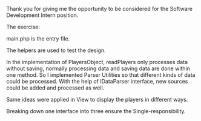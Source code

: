 Thank you for giving me the opportunity to be considered for the Software Development Intern position.

The exercise:

main.php is the entry file.
     
The helpers are used to test the design.
        
In the implementation of PlayersObject, readPlayers only processes data without saving, normally processing data and saving data are done within one method. So I implemented Parser Utilities so that different kinds of data could be processed. With the help of IDataParser interface, new sources could be added and processed as well.
     
Same ideas were applied in View to display the players in different ways.
     
Breaking down one interface into three ensure the Single-responsibility.
     
     
     
